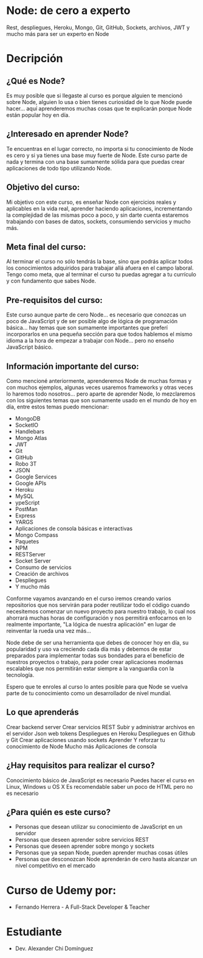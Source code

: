 # Node: de cero a experto
Rest, despliegues, Heroku, Mongo, Git, GitHub, Sockets, archivos, JWT y mucho más para ser un experto en Node

# Decripción
## ¿Qué es Node?
Es muy posible que si llegaste al curso es porque alguien te mencionó sobre Node, alguien lo usa o bien tienes curiosidad de lo que Node puede hacer... aquí aprenderemos muchas cosas que te explicarán porque Node están popular hoy en día.

## ¿Interesado en aprender Node? 
Te encuentras en el lugar correcto, no importa si tu conocimiento de Node es cero y si ya tienes una base muy fuerte de Node. Este curso parte de nada y termina con una base sumamente sólida para que puedas crear aplicaciones de todo tipo utilizando Node. 

## Objetivo del curso:
Mi objetivo con este curso, es enseñar Node con ejercicios reales y aplicables en la vida real, aprender haciendo aplicaciones, incrementando la complejidad de las mismas poco a poco, y sin darte cuenta estaremos trabajando con bases de datos, sockets, consumiendo servicios y mucho más.

## Meta final del curso:
Al terminar el curso no sólo tendrás la base, sino que podrás aplicar todos los conocimientos adquiridos para trabajar allá afuera en el campo laboral. Tengo como meta, que al terminar el curso tu puedas agregar a tu currículo y con fundamento que sabes Node.

## Pre-requisitos del curso:
Este curso aunque parte de cero Node... es necesario que conozcas un poco de JavaScript y de ser posible algo de lógica de programación básica... hay temas que son sumamente importantes que preferí incorporarlos en una pequeña sección para que todos hablemos el mismo idioma a la hora de empezar a trabajar con Node... pero no enseño JavaScript básico.

## Información importante del curso:
Como mencioné anteriormente, aprenderemos Node de muchas formas y con muchos ejemplos, algunas veces usaremos frameworks y otras veces lo haremos todo nosotros... pero aparte de aprender Node, lo mezclaremos con los siguientes temas que son sumamente usado en el mundo de hoy en día, entre estos temas puedo mencionar: 

* MongoDB
* SocketIO
* Handlebars
* Mongo Atlas
* JWT
* Git
* GitHub
* Robo 3T
* JSON
* Google Services
* Google APIs
* Heroku
* MySQL
* ypeScript
* PostMan
* Express
* YARGS
* Aplicaciones de consola básicas e interactivas
* Mongo Compass
* Paquetes
* NPM
* RESTServer
* Socket Server
* Consumo de servicios
* Creación de archivos
* Despliegues
* Y mucho más

Conforme vayamos avanzando en el curso iremos creando varios repositorios que nos servirán para poder reutilizar todo el código cuando necesitemos comenzar un nuevo proyecto para nuestro trabajo, lo cual nos ahorrará muchas horas de configuración y nos permitirá enfocarnos en lo realmente importante, "La lógica de nuestra aplicación" en lugar de reinventar la rueda una vez más...

Node debe de ser una herramienta que debes de conocer hoy en día, su popularidad y uso va creciendo cada día más y debemos de estar preparados para implementar todas sus bondades para el beneficio de nuestros proyectos o trabajo, para poder crear aplicaciones modernas escalables que nos permitirán estar siempre a la vanguardia con la tecnología.

Espero que te enroles al curso lo antes posible para que Node se vuelva parte de tu conocimiento como un desarrollador de nivel mundial.

## Lo que aprenderás
Crear backend server
Crear servicios REST
Subir y administrar archivos en el servidor
Json web tokens
Despliegues en Heroku
Despliegues en Github y Git
Crear aplicaciones usando sockets
Aprender Y reforzar tu conocimiento de Node
Mucho más
Aplicaciones de consola

## ¿Hay requisitos para realizar el curso?
Conocimiento básico de JavaScript es necesario
Puedes hacer el curso en Linux, Windows u OS X
Es recomendable saber un poco de HTML pero no es necesario

## ¿Para quién es este curso?
* Personas que desean utilizar su conocimiento de JavaScript en un servidor
* Personas que deseen aprender sobre servicios REST
* Personas que deseen aprender sobre mongo y sockets
* Personas que ya sepan Node, pueden aprender muchas cosas útiles
* Personas que desconozcan Node aprenderán de cero hasta alcanzar un nivel competitivo en el mercado

# Curso de Udemy por: 
* Fernando Herrera - A Full-Stack Developer & Teacher

# Estudiante
* Dev. Alexander Chi Domínguez